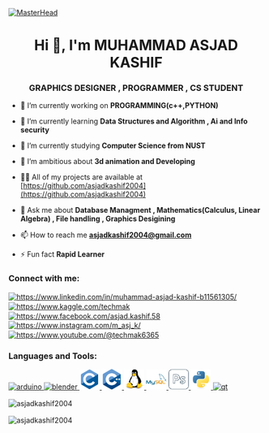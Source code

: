 [![MasterHead](https://camo.githubusercontent.com/26f9c8b7fadcba88f36850ef60d0fec83ea2a48807662d3ea9b010e4f05ef02e/68747470733a2f2f6d69726f2e6d656469756d2e636f6d2f6d61782f313430302f312a4f785437556a4977686b6c4b453864385346796f37672e676966)](https://rishavchanda.io)

<h1 align="center">Hi 👋, I'm MUHAMMAD ASJAD KASHIF</h1>
<h3 align="center">GRAPHICS DESIGNER , PROGRAMMER , CS STUDENT</h3>

- 🔭 I’m currently working on **PROGRAMMING(c++,PYTHON)**

- 🌱 I’m currently learning **Data Structures and Algorithm , Ai and Info security**

- 👯 I’m currently studying **Computer Science from NUST**

- 🤝 I’m ambitious about **3d animation and Developing**

- 👨‍💻 All of my projects are available at [https://github.com/asjadkashif2004](https://github.com/asjadkashif2004)

- 💬 Ask me about **Database Managment , Mathematics(Calculus, Linear Algebra) , File handling , Graphics Desigining**

- 📫 How to reach me **asjadkashif2004@gmail.com**

- ⚡ Fun fact **Rapid Learner**

<h3 align="left">Connect with me:</h3>
<p align="left">
<a href="https://linkedin.com/in/https://www.linkedin.com/in/muhammad-asjad-kashif-b11561305/" target="blank"><img align="center" src="https://raw.githubusercontent.com/rahuldkjain/github-profile-readme-generator/master/src/images/icons/Social/linked-in-alt.svg" alt="https://www.linkedin.com/in/muhammad-asjad-kashif-b11561305/" height="30" width="40" /></a>
<a href="https://kaggle.com/https://www.kaggle.com/techmak" target="blank"><img align="center" src="https://raw.githubusercontent.com/rahuldkjain/github-profile-readme-generator/master/src/images/icons/Social/kaggle.svg" alt="https://www.kaggle.com/techmak" height="30" width="40" /></a>
<a href="https://fb.com/https://www.facebook.com/asjad.kashif.58" target="blank"><img align="center" src="https://raw.githubusercontent.com/rahuldkjain/github-profile-readme-generator/master/src/images/icons/Social/facebook.svg" alt="https://www.facebook.com/asjad.kashif.58" height="30" width="40" /></a>
<a href="https://instagram.com/https://www.instagram.com/m_asj_k/" target="blank"><img align="center" src="https://raw.githubusercontent.com/rahuldkjain/github-profile-readme-generator/master/src/images/icons/Social/instagram.svg" alt="https://www.instagram.com/m_asj_k/" height="30" width="40" /></a>
<a href="https://www.youtube.com/c/https://www.youtube.com/@techmak6365" target="blank"><img align="center" src="https://raw.githubusercontent.com/rahuldkjain/github-profile-readme-generator/master/src/images/icons/Social/youtube.svg" alt="https://www.youtube.com/@techmak6365" height="30" width="40" /></a>
</p>

<h3 align="left">Languages and Tools:</h3>
<p align="left"> <a href="https://www.arduino.cc/" target="_blank" rel="noreferrer"> <img src="https://cdn.worldvectorlogo.com/logos/arduino-1.svg" alt="arduino" width="40" height="40"/> </a> <a href="https://www.blender.org/" target="_blank" rel="noreferrer"> <img src="https://download.blender.org/branding/community/blender_community_badge_white.svg" alt="blender" width="40" height="40"/> </a> <a href="https://www.cprogramming.com/" target="_blank" rel="noreferrer"> <img src="https://raw.githubusercontent.com/devicons/devicon/master/icons/c/c-original.svg" alt="c" width="40" height="40"/> </a> <a href="https://www.w3schools.com/cpp/" target="_blank" rel="noreferrer"> <img src="https://raw.githubusercontent.com/devicons/devicon/master/icons/cplusplus/cplusplus-original.svg" alt="cplusplus" width="40" height="40"/> </a> <a href="https://www.linux.org/" target="_blank" rel="noreferrer"> <img src="https://raw.githubusercontent.com/devicons/devicon/master/icons/linux/linux-original.svg" alt="linux" width="40" height="40"/> </a> <a href="https://www.mysql.com/" target="_blank" rel="noreferrer"> <img src="https://raw.githubusercontent.com/devicons/devicon/master/icons/mysql/mysql-original-wordmark.svg" alt="mysql" width="40" height="40"/> </a> <a href="https://www.photoshop.com/en" target="_blank" rel="noreferrer"> <img src="https://raw.githubusercontent.com/devicons/devicon/master/icons/photoshop/photoshop-line.svg" alt="photoshop" width="40" height="40"/> </a> <a href="https://www.python.org" target="_blank" rel="noreferrer"> <img src="https://raw.githubusercontent.com/devicons/devicon/master/icons/python/python-original.svg" alt="python" width="40" height="40"/> </a> <a href="https://www.qt.io/" target="_blank" rel="noreferrer"> <img src="https://upload.wikimedia.org/wikipedia/commons/0/0b/Qt_logo_2016.svg" alt="qt" width="40" height="40"/> </a> </p>

<p><img align="center" src="https://github-readme-stats.vercel.app/api/top-langs?username=asjadkashif2004&show_icons=true&locale=en&layout=compact" alt="asjadkashif2004" /></p>

<p><img align="center" src="https://github-readme-streak-stats.herokuapp.com/?user=asjadkashif2004&" alt="asjadkashif2004" /></p>


